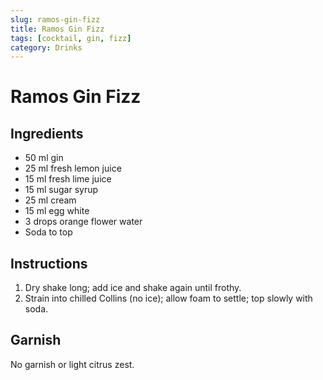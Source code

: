 ```yaml
---
slug: ramos-gin-fizz
title: Ramos Gin Fizz
tags: [cocktail, gin, fizz]
category: Drinks
---
```


# Ramos Gin Fizz

## Ingredients

- 50 ml gin
- 25 ml fresh lemon juice
- 15 ml fresh lime juice
- 15 ml sugar syrup
- 25 ml cream
- 15 ml egg white
- 3 drops orange flower water
- Soda to top

## Instructions

1. Dry shake long; add ice and shake again until frothy.
2. Strain into chilled Collins (no ice); allow foam to settle; top slowly with soda.

## Garnish

No garnish or light citrus zest.
